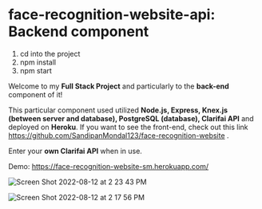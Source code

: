 # face-recognition-website-api: Backend component

1. cd into the project
2. npm install
3. npm start

Welcome to my **Full Stack Project** and particularly to the **back-end** component of it!

This particular component used utilized **Node.js, Express, Knex.js (between server and database), PostgreSQL (database), Clarifai API** and deployed on **Heroku**. If you want to see the front-end, check out this link https://github.com/SandipanMondal123/face-recognition-website .

Enter your **own Clarifai API** when in use.

Demo: https://face-recognition-website-sm.herokuapp.com/


![Screen Shot 2022-08-12 at 2 23 43 PM](https://user-images.githubusercontent.com/89411519/184420643-6435216b-db6e-41a3-93a7-72193be61359.png)

![Screen Shot 2022-08-12 at 2 17 56 PM](https://user-images.githubusercontent.com/89411519/184419836-41d1a3ed-9740-4e99-a7d4-4cbca5ba9950.png)
